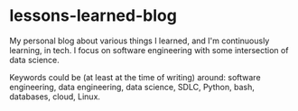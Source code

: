 # lessons-learned-blog

My personal blog about various things I learned, and I'm continuously
learning, in tech. I focus on software engineering with some intersection
of data science.

Keywords could be (at least at the time of writing) around: software engineering,
data engineering, data science, SDLC, Python, bash, databases, cloud, Linux.
